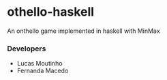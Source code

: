 # othello-haskell
An onthello game implemented in haskell with MinMax

### Developers
- Lucas Moutinho
- Fernanda Macedo